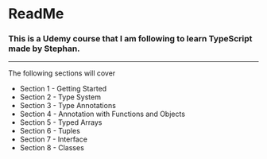 # ReadMe

### This is a Udemy course that I am following to learn TypeScript made by Stephan.

---

The following sections will cover

-   Section 1 - Getting Started
-   Section 2 - Type System
-   Section 3 - Type Annotations
-   Section 4 - Annotation with Functions and Objects
-   Section 5 - Typed Arrays
-   Section 6 - Tuples
-   Section 7 - Interface
-   Section 8 - Classes
